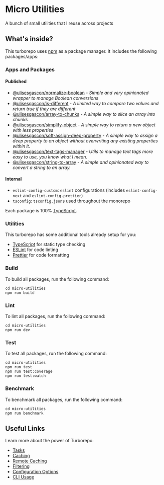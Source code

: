 # Micro Utilities

A bunch of small utilities that I reuse across projects

## What's inside?

This turborepo uses [npm](https://www.npmjs.com/) as a package manager. It includes the following packages/apps:

### Apps and Packages

#### Published

- [@ulisesgascon/normalize-boolean](/packages/normalize-boolean/README.md) - _Simple and very opinionated wrapper to manage Boolean conversions_
- [@ulisesgascon/is-different](/packages/is-different/README.md) - _A limited way to compare two values and return true if they are different_
- [@ulisesgascon/array-to-chunks](/packages/array-to-chunks/README.md) - _A simple way to slice an array into chunks_
- [@ulisesgascon/simplify-object](/packages/simplify-object/README.md) - _A simple way to return a new object with less properties_
- [@ulisesgascon/soft-assign-deep-property](/packages/soft-assign-deep-property/README.md) - _A simple way to assign a deep property to an object without overwriting any existing properties within it._
- [@ulisesgascon/text-tags-manager](/packages/text-tags-manager/README.md) - _Utils to manage text tags more easy to use, you know what I mean._
- [@ulisesgascon/string-to-array](/packages/string-to-array/README.md) - _A simple and opinionated way to convert a string to an array._

#### Internal

- `eslint-config-custom`: `eslint` configurations (includes `eslint-config-next` and `eslint-config-prettier`)
- `tsconfig`: `tsconfig.json`s used throughout the monorepo

Each package is 100% [TypeScript](https://www.typescriptlang.org/).

### Utilities

This turborepo has some additional tools already setup for you:

- [TypeScript](https://www.typescriptlang.org/) for static type checking
- [ESLint](https://eslint.org/) for code linting
- [Prettier](https://prettier.io) for code formatting

### Build

To build all packages, run the following command:

```
cd micro-utilities
npm run build
```

### Lint

To lint all packages, run the following command:

```
cd micro-utilities
npm run dev
```

### Test

To test all packages, run the following command:

```
cd micro-utilities
npm run test
npm run test:coverage
npm run test:watch
```

### Benchmark

To benchmark all packages, run the following command:

```
cd micro-utilities
npm run benchmark
```

## Useful Links

Learn more about the power of Turborepo:

- [Tasks](https://turbo.build/repo/docs/core-concepts/monorepos/running-tasks)
- [Caching](https://turbo.build/repo/docs/core-concepts/caching)
- [Remote Caching](https://turbo.build/repo/docs/core-concepts/remote-caching)
- [Filtering](https://turbo.build/repo/docs/core-concepts/monorepos/filtering)
- [Configuration Options](https://turbo.build/repo/docs/reference/configuration)
- [CLI Usage](https://turbo.build/repo/docs/reference/command-line-reference)
